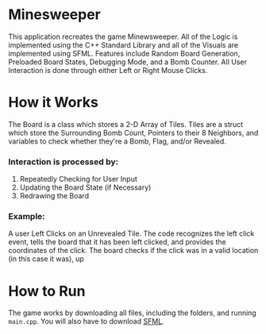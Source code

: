 # Minesweeper
This application recreates the game Minewsweeper. All of the Logic is implemented using the C++ Standard Library and all of the Visuals are implemented using SFML. Features include Random Board Generation, Preloaded Board States, Debugging Mode, and a Bomb Counter. All User Interaction is done through either Left or Right Mouse Clicks.
# How it Works
The Board is a class which stores a 2-D Array of Tiles. Tiles are a struct which store the Surrounding Bomb Count, Pointers to their 8 Neighbors, and variables to check whether they're a Bomb, Flag, and/or Revealed.

### Interaction is processed by: 
1) Repeatedly Checking for User Input
2) Updating the Board State (if Necessary)
3) Redrawing the Board

### Example:
A user Left Clicks on an Unrevealed Tile. The code recognizes the left click event, tells the board that it has been left clicked, and provides the coordinates of the click. The board checks if the click was in a valid location (in this case it was), up
# How to Run
The game works by downloading all files, including the folders, and running `main.cpp`. You will also have to download [SFML](https://www.sfml-dev.org/download.php).

